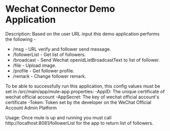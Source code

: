 Wechat Connector Demo Application
===================================

Description:
Based on the user URL input this demo application performs the following -

* /msg - URL verify and follower send message.
* /followerList - Get list of followers.
* /broadcast - Send Wechat openIdListBroadcastText to list of follower.
* /file - Upload image.
* /profile - Get follower profile.
* /remark - Change follower remark.


To be able to successfully run this application, this config values must be set in /src/main/app/mule-app.properties:
    -AppID: The unique certificate of wechat official account
    -AppSecret: The key of wechat official account's certificate
    -Token: Token set by the developer on the WeChat Official Account Admin Platform

Usage:
Once mule is up and running you must call http://localhost:8081/followerList for the app to return list of followers.
